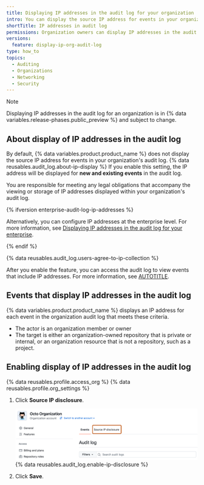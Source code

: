 ```yaml
---
title: Displaying IP addresses in the audit log for your organization
intro: You can display the source IP address for events in your organization's audit log.
shortTitle: IP addresses in audit log
permissions: Organization owners can display IP addresses in the audit log for an enterprise.
versions:
  feature: display-ip-org-audit-log
type: how_to
topics:
  - Auditing
  - Organizations
  - Networking
  - Security
---
```


> [!NOTE]
> Displaying IP addresses in the audit log for an organization is in {% data variables.release-phases.public_preview %} and subject to change.

## About display of IP addresses in the audit log

By default, {% data variables.product.product_name %} does not display the source IP address for events in your organization's audit log. {% data reusables.audit_log.about-ip-display %} If you enable this setting, the IP address will be displayed for **new and existing events** in the audit log.

You are responsible for meeting any legal obligations that accompany the viewing or storage of IP addresses displayed within your organization's audit log.

{% ifversion enterprise-audit-log-ip-addresses %}

Alternatively, you can configure IP addresses at the enterprise level. For more information, see [Displaying IP addresses in the audit log for your enterprise](/admin/monitoring-activity-in-your-enterprise/reviewing-audit-logs-for-your-enterprise/displaying-ip-addresses-in-the-audit-log-for-your-enterprise).

{% endif %}

{% data reusables.audit_log.users-agree-to-ip-collection %}

After you enable the feature, you can access the audit log to view events that include IP addresses. For more information, see [AUTOTITLE](/organizations/keeping-your-organization-secure/managing-security-settings-for-your-organization/reviewing-the-audit-log-for-your-organization).

## Events that display IP addresses in the audit log

{% data variables.product.product_name %} displays an IP address for each event in the organization audit log that meets these criteria.

* The actor is an organization member or owner
* The target is either an organization-owned repository that is private or internal, or an organization resource that is not a repository, such as a project.

## Enabling display of IP addresses in the audit log

{% data reusables.profile.access_org %}
{% data reusables.profile.org_settings %}
1. Click **Source IP disclosure**.

   ![Screenshot of the "Audit log" page for an organization. A tab, labeled "Source IP disclosure," is outlined in dark orange.](/assets/images/help/organizations/audit-log-source-ip-disclosure-tab.png)
{% data reusables.audit_log.enable-ip-disclosure %}
1. Click **Save**.

